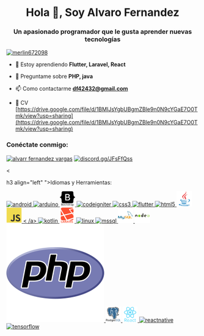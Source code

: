 <h1 align="center">Hola 👋, Soy Alvaro Fernandez</h1>
<h3 align="center">Un apasionado programador que le gusta aprender nuevas tecnologías</h3>

<p align="left"> <a href ="https://github.com/ryo-ma/github-profile-trofeo"><img src="https://github-perfil-trofeo.vercel.app/?username=merlin672098" alt="merlin672098" /></a> </p>

- 🌱 Estoy aprendiendo **Flutter, Laravel, React**

- 💬 Preguntame sobre **PHP, java**

- 📫 Como contactarme **df42432@gmail.com**

- 📄 CV [https://drive.google.com/file/d/1BMIJsYgbUBgmZBle9n0N9cYGaE7O0Tmk/view?usp=sharing](https://drive.google.com/file/d/1BMIJsYgbUBgmZBle9n0N9cYGaE7O0Tmk/view?usp=sharing)

<h3 align="left">Conéctate conmigo:</h3>
<p align="left">
<a href="https://linkedin.com/in/alvarr fernandez vargas" target="blank"><img align="center" src="https://raw.githubusercontent.com/rahuldkjain/github-profile -readme-generator/master/src/images/icons/Social/linked-in-alt.svg" alt="alvarr fernandez vargas" height="30" width="40" /></a> <a href
= "https://discord.gg/discord.gg/JFsFfQss" target="blank"><img align="center" src="https://raw.githubusercontent.com/rahuldkjain/github-profile-readme-generator /master/src/images/icons/Social/discord.svg" alt="discord.gg/JFsFfQss" height="30" width="40" /></a> </p>
<

h3 align="left" ">Idiomas y Herramientas:</h3>
<p align="left"> <a href="https://developer.android.com" target="_blank" rel="noreferrer"> <img src="https://raw.githubusercontent.com/devicons /devicon/master/icons/android/android-original-wordmark.svg" alt="android" width="40" height="40"/> </a> <a href="https://www.arduino .cc/" target="_blank" rel="noreferrer"> <img src="https://cdn.worldvectorlogo.com/logos/arduino-1.svg" alt="arduino" width="40" height= "40"/> </a> <a href="https://getbootstrap.com" target="_blank" rel="noreferrer"> <img src="https://raw.githubusercontent.com/devicons/devicon/master/icons/bootstrap/bootstrap-plain-wordmark.svg" alt="bootstrap" width="40" height="40"/> </a> <a href="https:// codeigniter.com" target="_blank" rel="noreferrer"> <img src="https://cdn.worldvectorlogo.com/logos/codeigniter.svg" alt="codeigniter" width="40" height="40 "/> </a> <a href="https://www.w3schools.com/css/" target="_blank" rel="noreferrer"> <img src="https://raw.githubusercontent.com /devicons/devicon/master/icons/css3/css3-original-wordmark.svg" alt="css3" width="40" height="40"/> </a> <a href="https://flutter.dev" target="_blank" rel="noreferrer"> <img src ="https://www.vectorlogo.zone/logos/flutterio/flutterio-icon.svg" alt="flutter" width="40" height="40"/> </a> <a href="https: //www.w3.org/html/" target="_blank" rel="noreferrer"> <img src="https://raw.githubusercontent.com/devicons/devicon/master/icons/html5/html5-original -wordmark.svg" alt="html5" width="40" height="40"/> </a> <a href="https://www.java.com" target="_blank" rel="noreferrer"> <img src="https://raw.githubusercontent.com/devicons/devicon/master/icons/java/java-original.svg" alt="java" ancho ="40" height="40"/> </a> <a href="https://developer.mozilla.org/en-US/docs/Web/JavaScript" target="_blank" rel="noreferrer" > <img src="https://raw.githubusercontent.com/devicons/devicon/master/icons/javascript/javascript-original.svg" alt="javascript" width="40" height="40"/> < /a> <a href="https://kotlinlang.org" target="_blank" rel="noreferrer"> <img src="https://www.vectorlogo.zone/logos/kotlinlang/kotlinlang-icon.svg" alt="kotlin" width="40" height="40"/> </a> <a href="https://laravel.com/" target=" _blank" rel="noreferrer"> <img src="https://raw.githubusercontent.com/devicons/devicon/master/icons/laravel/laravel-plain-wordmark.svg" alt="laravel" width="40 " height="40"/> </a> <a href="https://www.linux.org/" target="_blank" rel="noreferrer"> <img src="https://raw. githubusercontent.com/devicons/devicon/master/icons/linux/linux-original.svg" alt="linux" width="40" height="40"/> </a> <a href="https://www.microsoft.com/en-us/sql-server" target="_blank" rel="noreferrer"> <img src="https://www.svgrepo.com/show/303229/microsoft-sql- logo-servidor.svg" alt="mssql" width="40" height="40"/> </a> <a href="https://www.mysql.com/" target="_blank" rel= "noreferrer"> <img src="https://raw.githubusercontent.com/devicons/devicon/master/icons/mysql/mysql-original-wordmark.svg" alt="mysql" width="40" height=" 40"/> </a> <a href="https://nodejs.org" target="_blank" rel="noreferrer"> <img src="https://raw.githubusercontent.com/devicons/devicon/master/icons/nodejs/nodejs-original-wordmark.svg" alt="nodejs" width="40" height="40"/> </a> <a href="https:// www.php.net" target="_blank" rel="noreferrer"> <img src="https://raw.githubusercontent.com/devicons/devicon/master/icons/php/php-original.svg" alt= "php" ancho="40" altura="40"/> </a> <a href="https://www.postgresql.org" target="_blank" rel="noreferrer"> <img src=" https://raw.githubusercontent.com/devicons/devicon/master/icons/postgresql/postgresql-original-wordmark.svg" alt="postgresql" width="40" height="40"/> </a> <a href="https://reactjs.org/" target="_blank" rel="noreferrer"> <img src="https://raw.githubusercontent.com/devicons/devicon/master/icons/react/react-original-wordmark.svg" alt="react" width="40" height="40"/> </ a> <a href="https://reactnative.dev/" target="_blank" rel="noreferrer"> <img src="https://reactnative.dev/img/header_logo.svg" alt="reactnative " ancho="40" altura="40"/> </a> <a href="https://www.tensorflow.org" target="_blank" rel="noreferrer"> <img src="https://www.vectorlogo.zone/logos/tensorflow/tensorflow-icon.svg" alt="tensorflow" width="40" height= "40"/> </a> </p>
